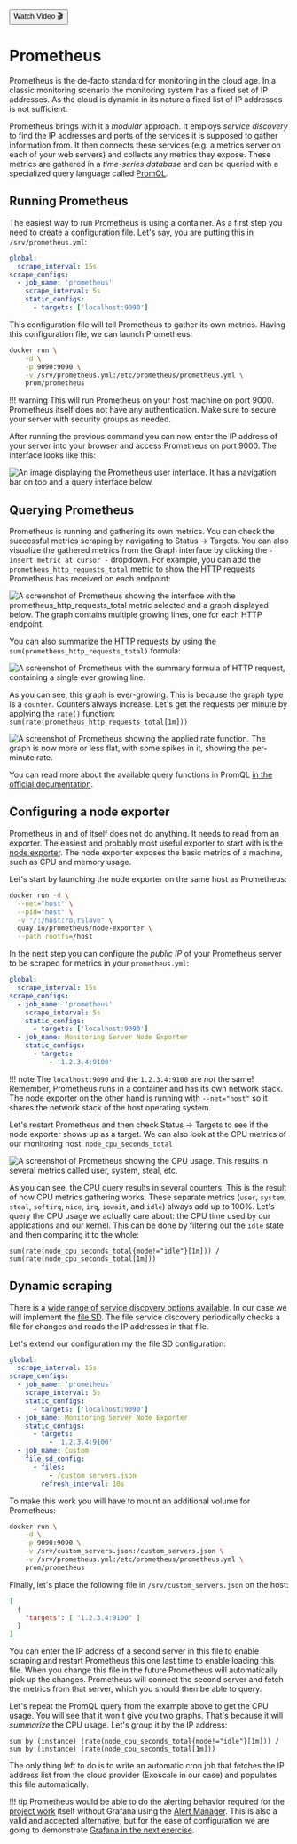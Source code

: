 <div class="download">
<a href="#"><button>Watch Video 🎬</button></a>
</div>

<h1>Prometheus</h1>

Prometheus is the de-facto standard for monitoring in the cloud age. In a classic monitoring scenario the monitoring system has a fixed set of IP addresses. As the cloud is dynamic in its nature a fixed list of IP addresses is not sufficient.

Prometheus brings with it a *modular* approach. It employs *service discovery* to find the IP addresses and ports of the services it is supposed to gather information from. It then connects these services (e.g. a metrics server on each of your web servers) and collects any metrics they expose. These metrics are gathered in a *time-series database* and can be queried with a specialized query language called [PromQL](https://prometheus.io/docs/prometheus/latest/querying/basics/).

## Running Prometheus

The easiest way to run Prometheus is using a container. As a first step you need to create a configuration file. Let's say, you are putting this in `/srv/prometheus.yml`:

```yaml
global:
  scrape_interval: 15s
scrape_configs:
  - job_name: 'prometheus'
    scrape_interval: 5s
    static_configs:
      - targets: ['localhost:9090']
``` 

This configuration file will tell Prometheus to gather its own metrics. Having this configuration file, we can launch Prometheus:

```bash
docker run \
    -d \
    -p 9090:9090 \
    -v /srv/prometheus.yml:/etc/prometheus/prometheus.yml \
    prom/prometheus
```
    
!!! warning
    This will run Prometheus on your host machine on port 9000. Prometheus itself does not have any authentication. Make sure to secure your server with security groups as needed.

After running the previous command you can now enter the IP address of your server into your browser and access Prometheus on port 9000. The interface looks like this:

![An image displaying the Prometheus user interface. It has a navigation bar on top and a query interface below.](prometheus-ui.png)

## Querying Prometheus

Prometheus is running and gathering its own metrics. You can check the successful metrics scraping by navigating to Status &rarr; Targets. You can also visualize the gathered metrics from the Graph interface by clicking the `- insert metric at cursor -` dropdown. For example, you can add the `prometheus_http_requests_total` metric to show the HTTP requests Prometheus has received on each endpoint:

![A screenshot of Prometheus showing the interface with the prometheus_http_requests_total metric selected and a graph displayed below. The graph contains multiple growing lines, one for each HTTP endpoint.](prometheus-http-requests.png)

You can also summarize the HTTP requests by using the `sum(prometheus_http_requests_total)` formula:

![A screenshot of Prometheus with the summary formula of HTTP request, containing a single ever growing line.](prometheus-sum.png)

As you can see, this graph is ever-growing. This is because the graph type is a `counter`. Counters always increase. Let's get the requests per minute by applying the `rate()` function: `sum(rate(prometheus_http_requests_total[1m]))`

![A screenshot of Prometheus showing the applied rate function. The graph is now more or less flat, with some spikes in it, showing the per-minute rate.](prometheus-rate.png)

You can read more about the available query functions in PromQL [in the official documentation](https://prometheus.io/docs/prometheus/latest/querying/functions/).

## Configuring a node exporter

Prometheus in and of itself does not do anything. It needs to read from an exporter. The easiest and probably most useful exporter to start with is the [node exporter](https://github.com/prometheus/node_exporter). The node exporter exposes the basic metrics of a machine, such as CPU and memory usage.

Let's start by launching the node exporter on the same host as Prometheus:

```bash
docker run -d \
  --net="host" \
  --pid="host" \
  -v "/:/host:ro,rslave" \
  quay.io/prometheus/node-exporter \
  --path.rootfs=/host
```

In the next step you can configure the *public IP* of your Prometheus server to be scraped for metrics in your `prometheus.yml`:

```yaml
global:
  scrape_interval: 15s
scrape_configs:
  - job_name: 'prometheus'
    scrape_interval: 5s
    static_configs:
      - targets: ['localhost:9090']
  - job_name: Monitoring Server Node Exporter
    static_configs:
      - targets:
          - '1.2.3.4:9100'
```

!!! note
    The `localhost:9090` and the `1.2.3.4:9100` are *not* the same! Remember, Prometheus runs in a container and has its own network stack. The node exporter on the other hand is running with `--net="host"` so it shares the network stack of the host operating system. 

Let's restart Prometheus and then check Status &rarr; Targets to see if the node exporter shows up as a target. We can also look at the CPU metrics of our monitoring host: `node_cpu_seconds_total`

![A screenshot of Prometheus showing the CPU usage. This results in several metrics called user, system, steal, etc.](prometheus-cpu.png)

As you can see, the CPU query results in several counters. This is the result of how CPU metrics gathering works. These separate metrics (`user`, `system`, `steal`, `softirq`, `nice`, `irq`, `iowait`, and `idle`) always add up to 100%. Let's query the CPU usage we actually care about: the CPU time used by our applications and our kernel. This can be done by filtering out the `idle` state and then comparing it to the whole:

```
sum(rate(node_cpu_seconds_total{mode!="idle"}[1m])) /
sum(rate(node_cpu_seconds_total[1m]))
```

## Dynamic scraping

There is a [wide range of service discovery options available](https://prometheus.io/docs/prometheus/latest/configuration/configuration/#configuration-file). In our case we will implement the [file SD](https://prometheus.io/docs/prometheus/latest/configuration/configuration/#file_sd_config). The file service discovery periodically checks a file for changes and reads the IP addresses in that file.

Let's extend our configuration my the file SD configuration:

```yaml
global:
  scrape_interval: 15s
scrape_configs:
  - job_name: 'prometheus'
    scrape_interval: 5s
    static_configs:
      - targets: ['localhost:9090']
  - job_name: Monitoring Server Node Exporter
    static_configs:
      - targets:
          - '1.2.3.4:9100'
  - job_name: Custom
    file_sd_config:
      - files:
          - /custom_servers.json
        refresh_interval: 10s
```

To make this work you will have to mount an additional volume for Prometheus:

```bash
docker run \
    -d \
    -p 9090:9090 \
    -v /srv/custom_servers.json:/custom_servers.json \
    -v /srv/prometheus.yml:/etc/prometheus/prometheus.yml \
    prom/prometheus
```

Finally, let's place the following file in `/srv/custom_servers.json` on the host:

```json
[
  {
    "targets": [ "1.2.3.4:9100" ]
  }
]
```

You can enter the IP address of a second server in this file to enable scraping and restart Prometheus this one last time to enable loading this file. When you change this file in the future Prometheus will automatically pick up the changes. Prometheus will connect the second server and fetch the metrics from that server, which you should then be able to query.

Let's repeat the PromQL query from the example above to get the CPU usage. You will see that it won't give you two graphs. That's because it will *summarize* the CPU usage. Let's group it by the IP address:

```
sum by (instance) (rate(node_cpu_seconds_total{mode!="idle"}[1m])) /
sum by (instance) (rate(node_cpu_seconds_total[1m]))
```

The only thing left to do is to write an automatic cron job that fetches the IP address list from the cloud provider (Exoscale in our case) and populates this file automatically.

!!! tip
    Prometheus would be able to do the alerting behavior required for the [project work](/projectwork) itself without Grafana using the [Alert Manager](https://prometheus.io/docs/alerting/latest/alertmanager/). This is also a valid and accepted alternative, but for the ease of configuration we are going to demonstrate [Grafana in the next exercise](/exercises/5-grafana).

